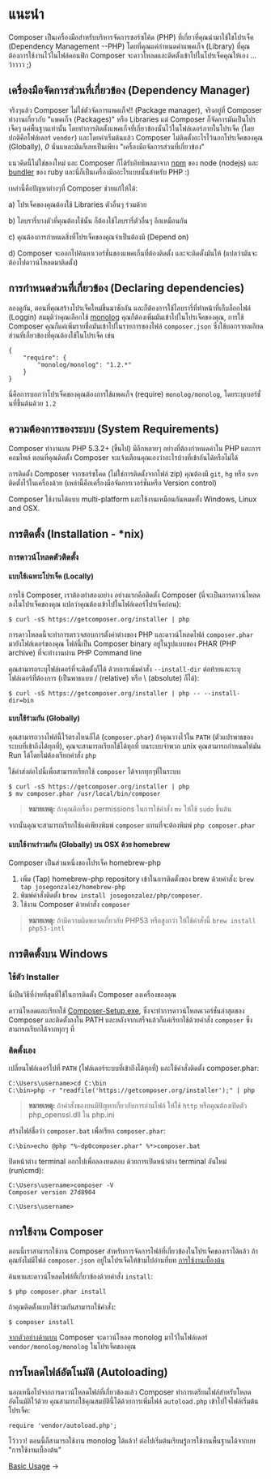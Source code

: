 # แนะนำ
Composer เป็นเครื่องมือสำหรับบริหารจัดการซอร์ซโค้ด (PHP) ที่เกี่ยวที่คุณนำมาใช้ใชโปรเจ็ค (Dependency Management --PHP) โดยที่คุณแค่กำหนดค่าแพคเก็จ ​(​Library) ที่คุณต้องการใช้งานไว้ในไฟล์คอนฟิก Composer จะดาวโหลดและติดตั้งเข้าไปในโปรเจ็คคุณให้เอง ... ว้าววว ;)

## เครื่องมือจัดการส่วนที่เกี่ยวข้อง (Dependency Manager)
จริงๆแล้ว Composer ไม่ใช่ตัวจัดการแพคเก็จ!! (Package manager), จริงอยู่ที่ Composer ทำงานเกี่ยวกับ "แพคเก็จ (Packages)" หรือ Libraries แต่ Composer ก็จัดการมันเป็นโปรเจ็คๆ แค่พื้นฐานเท่านั้น โดยทำการติดตั้งแพคเก็จที่เกี่ยวข้องนั้นไว้ในโฟล์เดอร์ภายในโปรเจ็ค (โดยปกติคือโฟล์เดอร์ `vendor`) และโดยค่าเริ่มต้นแล้ว Composer ไม่ติดตั้งอะไรไว้นอกโปรเจ็คของคุณ (Globally), *0* นั่นแหละมันก็เลยเป็นเพียง "เครื่องมือจัดการส่วนที่เกี่ยวข้อง"

แนวคิดนี้ไม่ใช่ของใหม่ และ Composer ก็ได้รับอิทธิพลมาจาก [npm](http://npmjs.org/) ของ node (nodejs) และ
[bundler](http://gembundler.com/) ของ ruby และนี่ก็เป็นเครื่องมีออะไรแบบนั้นสำหรับ PHP :)

เหล่านี้คือปัญหาต่างๆที่ Composer ช่วยแก้ให้ได้:

a) โปรเจ็คของคุณต้องใช้ Libraries ตัวอื่นๆ ร่วมด้วย

b) ไลบรารี่บางตัวที่คุณต้องใช้นั้น ก็ต้องใช้ไลบรารี่ตัวอื่นๆ อีกเหมือนกัน

c) คุณต้องการกำหนดสิ่งที่โปรเจ็คของคุณจำเป็นต้องมี (Depend on)

d) Composer จะออกไปค้นหาเวอร์ชั่นของแพคเก็นที่ต้องติดตั้ง และจะติดตั้งมันให้ (แปลว่ามันจะต้องไปดาวน์โหลดมาติดตั้ง)

## การกำหนดส่วนที่เกี่ยวข้อง (Declaring dependencies)
ลองดูกัน, ตอนที่คุณสร้างโปรเจ็คใหม่ขึ้นมาซักอัน และก็ต้องการใช้ไลบรารี่ที่ทำหน้าที่เก็บล็อกไฟล์ (Loggin) สมมุติว่าคุณเลือกใช้ [monolog](https://github.com/Seldaek/monolog) คุณก็ต้องเพิ่มมันเข้าไปในโปรเจ็คของคุณ, การใช้ Composer คุณก็แค่เพิ่มรายชื่อมันเข้าไปในรายการของไฟล์ `composer.json` ซึ่งใช้บอกรายลเอียดส่วนที่เกี่ยวข้องที่คุณต้องใช้ในโปรเจ็ค เช่น

    {
        "require": {
            "monolog/monolog": "1.2.*"
        }
    }

นี่คือการบอกว่าโปรเจ็คของคุณต้องการใช้แพคเก็จ (require) `monolog/monolog`,
โดยระบุเบอร์ชั่นที่ขึ้นต้นด้วย `1.2`

## ความต้องการของระบบ (System Requirements)

Composer ทำงานบน PHP 5.3.2+ (ขึ้นไป) มีอีกหลายๆ อย่างที่ต้องกำหนดค่าใน PHP และการคอมไพล์ ตอนที่คุณติดตั้ง Composer จะแจ้งเตือนคุณเองว่าอะไรบ้างที่เข้ากันได้หรือไม่ได้

การติดตั้ง Composer จากซอร์ซโคด (ไม่ใช่การติดตั้งจากไฟล์ zip) คุณต้องมี `git`, `hg` หรือ `svn` ติดตั้งไว้ในเครื่องด้วย (เหล่านี้คือเครื่องมือจัดการเวอร์ชั่นหรือ Version control)

Composer ใช้งานได้แบบ multi-platform และใช้งานเหมือนกันหมดทั้ง Windows,
Linux and OSX.

## การติดตั้ง (Installation - *nix)

### การดาวน์โหลดตัวติดตั้ง

#### แบบใช้เฉพาะโปรเจ็ค (Locally)

การใช้ Composer, เราต้องทำสองอย่าง อย่างแรกคือติดตั้ง
Composer (นี่จะเป็นการดาวน์โหลดลงในโปรเจ็คของคุณ แปลว่าคุณต้องเข้าไปในโฟล์เดอร์โปรเจ็คก่อน):

    $ curl -sS https://getcomposer.org/installer | php

การดาวโหลดนี้จะทำการตรวจสอบการตั้งค่าต่างของ PHP และดาวน์โหลดไฟล์ `composer.phar` มายังโฟล์เดอร์ของคุณ ไฟล์นี้เป็น Composer binary อยู่ในรูปแบบของ PHAR (PHP
archive) ที่จะทำงานผ่าน PHP Command line

คุณสามารถระบุโฟล์เดอร์ที่จะติดตั้งก็ได้ ด้วยการเพิ่มคำสั่ง `--install-dir`
ต่อท้ายและระบุโฟล์เดอร์ที่ต้องการ (เป็นพาธแบบ / (relative) หรือ \ (absolute) ก็ได้):

    $ curl -sS https://getcomposer.org/installer | php -- --install-dir=bin

#### แบบใช้ร่วมกัน (Globally)
คุณสามารถวางไฟล์นี้ไว้ตรงไหนก็ได้ (`composer.phar`) ถ้าคุณวางไว้ใน `PATH` (ตัวแปรพาธของระบบที่เข้าถึงได้ทุกที่),
คุณจะสามารถเรียกใช้ได้ทุกที่ บนระบบจำพวก unix คุณสามารถกำหนดให้มัน Run ได้โดยไม่ต้องเรียกคำสั่ง `php`

ใช้คำส่งต่อไปนี้เพื่อสามารถเรียกใช้ `composer` ได้จากทุกๆที่ในระบบ

    $ curl -sS https://getcomposer.org/installer | php
    $ mv composer.phar /usr/local/bin/composer

> **หมายเหตุ:** ถ้าคุณติอเรื่อง permissions ในการใช้คำสั่ง `mv` ให้ใช้ `sudo` ขึ้นต้น

จากนั้นคุณจะสามารถเรียกใช้แค่เพียงพิมพ์ `composer` แทนที่จะต้องพิมพ์ `php composer.phar`

#### แบบใช้งานร่าวมกัน (Globally) บน OSX ด้วย homebrew

Composer เป็นส่วนหนึ่งของโปรเจ็ค homebrew-php

1. เพิ่ม (Tap) homebrew-php repository เข้าในการติดตั้งของ brew ด้วยคำสั่ง: `brew tap josegonzalez/homebrew-php`
2. พิมพ์คำสั่งติดตั้ง `brew install josegonzalez/php/composer`.
3. ใช้งาน Composer ด้วยคำสั่ง `composer`

> **หมายเหตุ:** ถ้ามีความผิดพลาดเกี่ยวกับ PHP53 หรือสูงกว่า ให้ใช้คำสั่งนี้ 
> `brew install php53-intl`

## การติดตั้งบน Windows

### ใช้ตัว Installer

นี่เป็นวิธีที่ง่ายที่สุดที่ใช้ในการติดตั้ง Composer ลงเครื่องของคุณ

ดาวน์โหลดและเรียกใช้ [Composer-Setup.exe](https://getcomposer.org/Composer-Setup.exe),
ซึ่งจะทำการดาวน์โหลดเวอร์ชั่นล่าสุดของ Composer และติดตั้งลงใน PATH และหลังจากเสร็จแล้วก็แค่เรียกใช้ด้วยคำสั่ง `composer` ซึ่งสามารถเรียกได้จากทุกๆ ที่

### ติดตั้งเอง

เปลี่ยนโฟล์เดอร์ไปที่ `PATH` (โฟล์เดอร์ระบบที่เข้าถึงได้ทุกที่) และใช้คำสั่งติดตั้ง
composer.phar:

    C:\Users\username>cd C:\bin
    C:\bin>php -r "readfile('https://getcomposer.org/installer');" | php

> **หมายเหตุ:** ถ้าคำสั่งของบนมีปัญหาเกี่ยวกับการอ่านไฟล์ ให้ใช้ `http` หรือคุณต้องเปิดตัว php_openssl.dll ใน php.ini

สร้างไฟล์ชื่อว่า `composer.bat` เพื่อเรียก `composer.phar`:

    C:\bin>echo @php "%~dp0composer.phar" %*>composer.bat

ปิดหน้าต่าง terminal ออกไปเพื่อลองทดสอบ ด้วยการเปิดหน้าต่าง terminal อันใหม่ (run\cmd):

    C:\Users\username>composer -V
    Composer version 27d8904

    C:\Users\username>

## การใช้งาน Composer

ตอนนี้เราสามารถใช้งาน Composer สำหรับการจัดการไฟล์ที่เกี่ยวข้องในโปรเจ็คของเราได้แล้ว ถ้าคุณยังไม่มีไฟล์ `composer.json` อยู่ในโปรเจ็คให้ข้ามไปอ่านที่บท
[การใช้งานเบื้องต้น](01-basic-usage.md)

ค้นหาและดาวน์โหลดไฟล์ที่เกี่ยวข้องด้วยคำสั่ง `install`:

    $ php composer.phar install

ถ้าคุณติดตั้งแบบใช้ร่วมกันสามารถใช้คำสั่ง:

    $ composer install

[จากตัวอย่างด้านบน](#การกำหนดส่วนที่เกี่ยวข้อง-declaring-dependencies) Composer จะดาวน์โหลด
monolog มาไว้ในโฟล์เดอร์ `vendor/monolog/monolog` ในโปรเจ็คของคุณ

## การโหลดไฟล์อัตโนมัติ (Autoloading)
นอกเหนือไปจากการดาวน์โหลดไฟล์ที่เกี่ยวข้องแล้ว Composer ทำการเตรียมไฟล์สำหรับโหลดอัตโนมัติไว้ด้วย คุณสามารถใช้คุณสมบัตินี้ได้ด้วยการเพิ่มไฟล์ `autoload.php` เข้าไปใจไฟล์เริ่มต้นโปรเจ็ค:

    require 'vendor/autoload.php';

โว้ววว! ตอนนี้ก็สามารถใช้งาน monolog ได้แล้ว! ต่อไปเริ่มต้นเรียนรู้การใช้งานพื้นฐานได้จากบท "การใช้งานเบื้องต้น"

[Basic Usage](01-basic-usage.md) &rarr;
